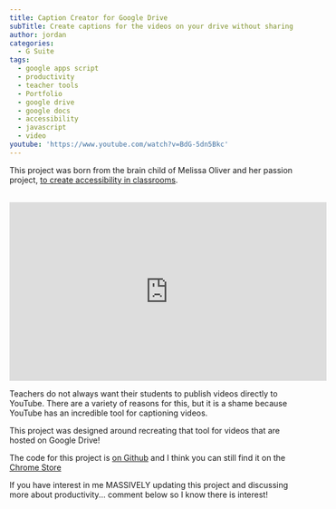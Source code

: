 ```yaml
---
title: Caption Creator for Google Drive
subTitle: Create captions for the videos on your drive without sharing them to YouTube
author: jordan
categories:
  - G Suite
tags:
  - google apps script
  - productivity
  - teacher tools
  - Portfolio
  - google drive
  - google docs
  - accessibility
  - javascript
  - video
youtube: 'https://www.youtube.com/watch?v=BdG-5dn5Bkc'
---
```


This project was born from the brain child of Melissa Oliver and her passion project, [to create accessibility in classrooms](http://www.createaccessibility.com/).

​<iframe width="560" height="315" src="https://www.youtube.com/embed/BdG-5dn5Bkc" frameborder="0" allow="autoplay; encrypted-media" allowfullscreen></iframe>

Teachers do not always want their students to publish videos directly to YouTube. There are a variety of reasons for this, but it is a shame because YouTube has an incredible tool for captioning videos.

This project was designed around recreating that tool for videos that are hosted on Google Drive!

The code for this project is [on Github](https://github.com/rheajt/caption-creator-for-google-drive) and I think you can still find it on the [Chrome Store](https://chrome.google.com/webstore/detail/caption-creator-for-drive/pgaidpkchpikpgiikkldcbeppcbilmag)

If you have interest in me MASSIVELY updating this project and discussing more about productivity... comment below so I know there is interest!
